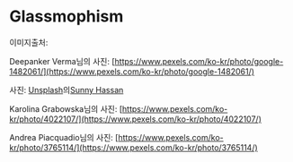# Glassmophism


이미지출처: 

Deepanker Verma님의 사진: [https://www.pexels.com/ko-kr/photo/google-1482061/](https://www.pexels.com/ko-kr/photo/google-1482061/)

사진: [Unsplash](https://unsplash.com/ko/%EC%82%AC%EC%A7%84/VY4UArHskbE?utm_source=unsplash&utm_medium=referral&utm_content=creditCopyText)의[Sunny Hassan](https://unsplash.com/@imsunnyhassan?utm_source=unsplash&utm_medium=referral&utm_content=creditCopyText)

Karolina Grabowska님의 사진: [https://www.pexels.com/ko-kr/photo/4022107/](https://www.pexels.com/ko-kr/photo/4022107/)

Andrea Piacquadio님의 사진: [https://www.pexels.com/ko-kr/photo/3765114/](https://www.pexels.com/ko-kr/photo/3765114/)